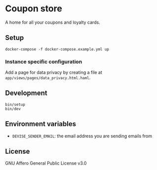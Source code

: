 # Coupon store

A home for all your coupons and loyalty cards.

## Setup

```shell
docker-compose -f docker-compose.example.yml up
```

### Instance specific configuration

Add a page for data privacy by creating a file at `app/views/pages/data_privacy.html.haml`.

## Development

```shell
bin/setup
bin/dev
```

## Environment variables

- `DEVISE_SENDER_EMAIL`: the email address you are sending emails from

## License

GNU Affero General Public License v3.0
